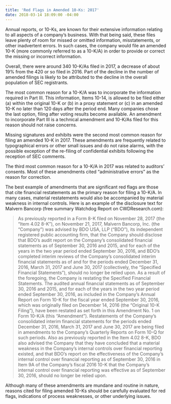 ```yaml
---
title: 'Red Flags in Amended 10-Ks: 2017'
date: 2018-03-14 18:09:00 -04:00
---
```


Annual reports, or 10-Ks, are known for their extensive information relating to all aspects of a company’s business. With that being said, these files leave plenty of room for missed or omitted information, misstatements, or other inadvertent errors. In such cases, the company would file an amended 10-K (more commonly referred to as a 10-K/A) in order to provide or correct the missing or incorrect information.

Overall, there were around 340 10-K/As filed in 2017, a decrease of about 19% from the 420 or so filed in 2016. Part of the decline in the number of amended filings is likely to be attributed to the decline in the overall population of SEC registrants.

The most common reason for a 10-K/A was to incorporate the information required in Part III. This information, Items 10-14, is allowed to be filed either (a) within the original 10-K or (b) in a proxy statement or (c) in an amended 10-K no later than 120 days after the period end. Many companies chose the last option, filing after voting results become available. An amendment to incorporate Part III is a technical amendment and 10-K/As filed for this reason should not raise concerns.

Missing signatures and exhibits were the second most common reason for filing an amended 10-K in 2017. These amendments are frequently related to typographical errors or other small issues and do not raise alarms, with the possible exception of the re-filing of confidential exhibits following the reception of SEC comments.

The third most common reason for a 10-K/A in 2017 was related to auditors’ consents. Most of these amendments cited “administrative errors” as the reason for correction.

The best example of amendments that are significant red flags are those that cite financial restatements as the primary reason for filing a 10-K/A. In many cases, material restatements would also be accompanied by material weakness in internal controls. Here is an example of the disclosure text for Malvern Bancorp (free summary Watchdog Report on CWDResearch.com):

> As previously reported in a Form 8-K filed on November 28, 2017 (the “Item 4.02 8-K”), on November 21, 2017, Malvern Bancorp, Inc. (the “Company”) was advised by BDO USA, LLP (“BDO”), its independent registered public accounting firm, that the Company should disclose that BDO’s audit report on the Company’s consolidated financial statements as of September 30, 2016 and 2015, and for each of the years in the two year period ended September 30, 2016, and BDO’s completed interim reviews of the Company’s consolidated interim financial statements as of and for the periods ended December 31, 2016, March 31, 2017 and June 30, 2017 (collectively, the “Specified Financial Statements”), should no longer be relied upon. As a result of the foregoing, the Company is restating the Specified Financial Statements. The audited annual financial statements as of September 30, 2016 and 2015, and for each of the years in the two year period ended September 30, 2016, as included in the Company’s Annual Report on Form 10-K for the fiscal year ended September 30, 2016, which was originally filed on December 14, 2016 (the “Original 10-K Filing”), have been restated as set forth in this Amendment No. 1 on Form 10-K/A (this “Amendment”). Restatements of the Company’s consolidated interim financial statements for the periods ended December 31, 2016, March 31, 2017 and June 30, 2017 are being filed in amendments to the Company’s Quarterly Reports on Form 10-Q for such periods. Also as previously reported in the Item 4.02 8-K, BDO also advised the Company that they have concluded that a material weakness in the Company’s internal controls over financial reporting existed, and that BDO’s report on the effectiveness of the Company’s internal control over financial reporting as of September 30, 2016 in Item 9A of the Company’s fiscal 2016 10-K that the Company’s internal control over financial reporting was effective as of September 30, 2016, should no longer be relied upon.

Although many of these amendments are mundane and routine in nature, reasons cited for filing amended 10-Ks should be carefully evaluated for red flags, indications of process weaknesses, or other underlying issues.
